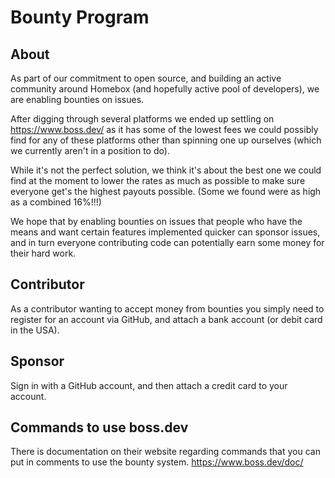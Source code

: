 # Bounty Program

## About
As part of our commitment to open source, and building an active community around Homebox (and hopefully active pool of developers), we are enabling bounties on issues.

After digging through several platforms we ended up settling on https://www.boss.dev/ as it has some of the lowest fees we could possibly find for any of these platforms other than spinning one up ourselves (which we currently aren't in a position to do).

While it's not the perfect solution, we think it's about the best one we could find at the moment to lower the rates as much as possible to make sure everyone get's the highest payouts possible. (Some we found were as high as a combined 16%!!!)

We hope that by enabling bounties on issues that people who have the means and want certain features implemented quicker can sponsor issues, and in turn everyone contributing code can potentially earn some money for their hard work.

## Contributor
As a contributor wanting to accept money from bounties you simply need to register for an account via GitHub, and attach a bank account (or debit card in the USA).

## Sponsor
Sign in with a GitHub account, and then attach a credit card to your account.

## Commands to use boss.dev
There is documentation on their website regarding commands that you can put in comments to use the bounty system. https://www.boss.dev/doc/